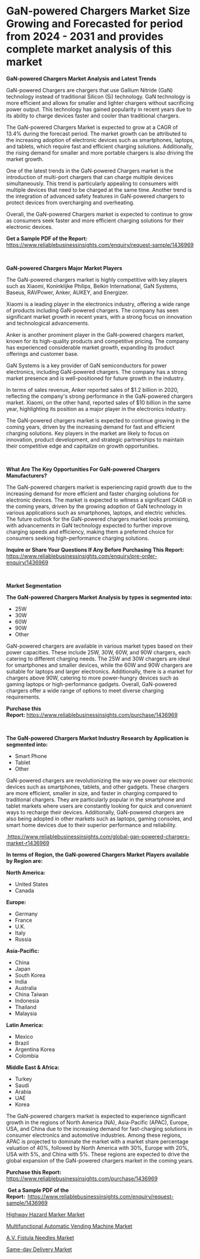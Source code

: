 <p><h1>GaN-powered Chargers Market Size Growing and Forecasted for period from 2024 - 2031 and provides complete market analysis of this market</h1></p><p><strong>GaN-powered Chargers Market Analysis and Latest Trends</strong></p>
<p><p>GaN-powered Chargers are chargers that use Gallium Nitride (GaN) technology instead of traditional Silicon (Si) technology. GaN technology is more efficient and allows for smaller and lighter chargers without sacrificing power output. This technology has gained popularity in recent years due to its ability to charge devices faster and cooler than traditional chargers.</p><p>The GaN-powered Chargers Market is expected to grow at a CAGR of 13.4% during the forecast period. The market growth can be attributed to the increasing adoption of electronic devices such as smartphones, laptops, and tablets, which require fast and efficient charging solutions. Additionally, the rising demand for smaller and more portable chargers is also driving the market growth.</p><p>One of the latest trends in the GaN-powered Chargers market is the introduction of multi-port chargers that can charge multiple devices simultaneously. This trend is particularly appealing to consumers with multiple devices that need to be charged at the same time. Another trend is the integration of advanced safety features in GaN-powered chargers to protect devices from overcharging and overheating.</p><p>Overall, the GaN-powered Chargers market is expected to continue to grow as consumers seek faster and more efficient charging solutions for their electronic devices.</p></p>
<p><strong>Get a Sample PDF of the Report:&nbsp;</strong> <a href="https://www.reliablebusinessinsights.com/enquiry/request-sample/1436969">https://www.reliablebusinessinsights.com/enquiry/request-sample/1436969</a></p>
<p>&nbsp;</p>
<p><strong>GaN-powered Chargers Major Market Players</strong></p>
<p><p>The GaN-powered chargers market is highly competitive with key players such as Xiaomi, Koninklijke Philips, Belkin International, GaN Systems, Baseus, RAVPower, Anker, AUKEY, and Energizer. </p><p>Xiaomi is a leading player in the electronics industry, offering a wide range of products including GaN-powered chargers. The company has seen significant market growth in recent years, with a strong focus on innovation and technological advancements.</p><p>Anker is another prominent player in the GaN-powered chargers market, known for its high-quality products and competitive pricing. The company has experienced considerable market growth, expanding its product offerings and customer base.</p><p>GaN Systems is a key provider of GaN semiconductors for power electronics, including GaN-powered chargers. The company has a strong market presence and is well-positioned for future growth in the industry.</p><p>In terms of sales revenue, Anker reported sales of $1.2 billion in 2020, reflecting the company's strong performance in the GaN-powered chargers market. Xiaomi, on the other hand, reported sales of $10 billion in the same year, highlighting its position as a major player in the electronics industry.</p><p>The GaN-powered chargers market is expected to continue growing in the coming years, driven by the increasing demand for fast and efficient charging solutions. Key players in the market are likely to focus on innovation, product development, and strategic partnerships to maintain their competitive edge and capitalize on growth opportunities.</p></p>
<p>&nbsp;</p>
<p><strong>What Are The Key Opportunities For GaN-powered Chargers Manufacturers?</strong></p>
<p><p>The GaN-powered chargers market is experiencing rapid growth due to the increasing demand for more efficient and faster charging solutions for electronic devices. The market is expected to witness a significant CAGR in the coming years, driven by the growing adoption of GaN technology in various applications such as smartphones, laptops, and electric vehicles. The future outlook for the GaN-powered chargers market looks promising, with advancements in GaN technology expected to further improve charging speeds and efficiency, making them a preferred choice for consumers seeking high-performance charging solutions.</p></p>
<p><strong>Inquire or Share Your Questions If Any Before Purchasing This Report:</strong> <a href="https://www.reliablebusinessinsights.com/enquiry/pre-order-enquiry/1436969">https://www.reliablebusinessinsights.com/enquiry/pre-order-enquiry/1436969</a></p>
<p>&nbsp;</p>
<p><strong>Market Segmentation</strong></p>
<p><strong>The GaN-powered Chargers Market Analysis by types is segmented into:</strong></p>
<p><ul><li>25W</li><li>30W</li><li>60W</li><li>90W</li><li>Other</li></ul></p>
<p><p>GaN-powered chargers are available in various market types based on their power capacities. These include 25W, 30W, 60W, and 90W chargers, each catering to different charging needs. The 25W and 30W chargers are ideal for smartphones and smaller devices, while the 60W and 90W chargers are suitable for laptops and larger electronics. Additionally, there is a market for chargers above 90W, catering to more power-hungry devices such as gaming laptops or high-performance gadgets. Overall, GaN-powered chargers offer a wide range of options to meet diverse charging requirements.</p></p>
<p><strong>Purchase this Report:&nbsp;</strong><a href="https://www.reliablebusinessinsights.com/purchase/1436969">https://www.reliablebusinessinsights.com/purchase/1436969</a></p>
<p>&nbsp;</p>
<p><strong>The GaN-powered Chargers Market Industry Research by Application is segmented into:</strong></p>
<p><ul><li>Smart Phone</li><li>Tablet</li><li>Other</li></ul></p>
<p><p>GaN-powered chargers are revolutionizing the way we power our electronic devices such as smartphones, tablets, and other gadgets. These chargers are more efficient, smaller in size, and faster in charging compared to traditional chargers. They are particularly popular in the smartphone and tablet markets where users are constantly looking for quick and convenient ways to recharge their devices. Additionally, GaN-powered chargers are also being adopted in other markets such as laptops, gaming consoles, and smart home devices due to their superior performance and reliability.</p></p>
<p><a href="https://www.reliablebusinessinsights.com/global-gan-powered-chargers-market-r1436969">&nbsp;https://www.reliablebusinessinsights.com/global-gan-powered-chargers-market-r1436969</a></p>
<p><strong>In terms of Region, the GaN-powered Chargers Market Players available by Region are:</strong></p>
<p>
    <p> <strong> North America: </strong>
        <ul>
            <li>United States</li>
            <li>Canada</li>
        </ul>
        </p> 
    <p> <strong> Europe: </strong>
        <ul>
            <li>Germany</li>
            <li>France</li>
            <li>U.K.</li>
            <li>Italy</li>
            <li>Russia</li>
        </ul>
        </p> 
    <p> <strong> Asia-Pacific: </strong>
        <ul>
            <li>China</li>
            <li>Japan</li>
            <li>South Korea</li>
            <li>India</li>
            <li>Australia</li>
            <li>China Taiwan</li>
            <li>Indonesia</li>
            <li>Thailand</li>
            <li>Malaysia</li>
        </ul>
        </p> 
    <p> <strong> Latin America: </strong>
        <ul>
            <li>Mexico</li>
            <li>Brazil</li>
            <li>Argentina Korea</li>
            <li>Colombia</li>
        </ul>
        </p> 
    <p> <strong> Middle East & Africa: </strong>
        <ul>
            <li>Turkey</li>
            <li>Saudi</li>
            <li>Arabia</li>
            <li>UAE</li>
            <li>Korea</li>
        </ul>
    </p>
    </p>
<p><p>The GaN-powered chargers market is expected to experience significant growth in the regions of North America (NA), Asia-Pacific (APAC), Europe, USA, and China due to the increasing demand for fast-charging solutions in consumer electronics and automotive industries. Among these regions, APAC is projected to dominate the market with a market share percentage valuation of 40%, followed by North America with 30%, Europe with 20%, USA with 5%, and China with 5%. These regions are expected to drive the global expansion of the GaN-powered chargers market in the coming years.</p></p>
<p><strong>Purchase this Report: </strong><a href="https://www.reliablebusinessinsights.com/purchase/1436969">https://www.reliablebusinessinsights.com/purchase/1436969</a></p>
<p>&nbsp;<strong>Get a Sample PDF of the Report:&nbsp;&nbsp;</strong><a href="https://www.reliablebusinessinsights.com/enquiry/request-sample/1436969">https://www.reliablebusinessinsights.com/enquiry/request-sample/1436969</a></p>
<p><strong></strong></p>
<p><p><a href="https://medium.com/@clairhane_9803/global-highway-hazard-marker-market-opportunities-and-forecast-for-period-from-2024-to-2031-b7f1462ce7a7">Highway Hazard Marker Market</a></p><p><a href="https://medium.com/@jeniw10236654655/future-trends-in-global-multifunctional-automatic-vending-machine-market-market-insights-and-2bd4d7df2515">Multifunctional Automatic Vending Machine Market</a></p><p><a href="https://github.com/kmatchooka/Market-Research-Report-List-1/blob/main/av-fistula-needles-market.md">A.V. Fistula Needles Market</a></p><p><a href="https://github.com/DarrenSipes1990/Market-Research-Report-List-2/blob/main/same-day-delivery-market.md">Same-day Delivery Market</a></p></p>